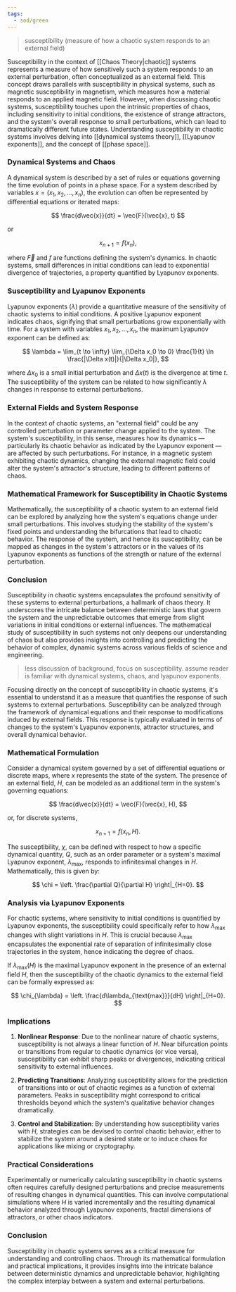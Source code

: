 ```yaml
---
tags:
  - sod/green
---
```


>susceptibility (measure of how a chaotic system responds to an external field)

Susceptibility in the context of [[Chaos Theory|chaotic]] systems represents a measure of how sensitively such a system responds to an external perturbation, often conceptualized as an external field. This concept draws parallels with susceptibility in physical systems, such as magnetic susceptibility in magnetism, which measures how a material responds to an applied magnetic field. However, when discussing chaotic systems, susceptibility touches upon the intrinsic properties of chaos, including sensitivity to initial conditions, the existence of strange attractors, and the system's overall response to small perturbations, which can lead to dramatically different future states. Understanding susceptibility in chaotic systems involves delving into [[dynamical systems theory]], [[Lyapunov exponents]], and the concept of [[phase space]].

### Dynamical Systems and Chaos

A dynamical system is described by a set of rules or equations governing the time evolution of points in a phase space. For a system described by variables $x = (x_1, x_2, ..., x_n)$, the evolution can often be represented by differential equations or iterated maps:

$$
\frac{d\vec{x}}{dt} = \vec{F}(\vec{x}, t)
$$

or

$$
x_{n+1} = f(x_n),
$$

where $\vec{F}$ and $f$ are functions defining the system's dynamics. In chaotic systems, small differences in initial conditions can lead to exponential divergence of trajectories, a property quantified by Lyapunov exponents.

### Susceptibility and Lyapunov Exponents

Lyapunov exponents ($\lambda$) provide a quantitative measure of the sensitivity of chaotic systems to initial conditions. A positive Lyapunov exponent indicates chaos, signifying that small perturbations grow exponentially with time. For a system with variables $x_1, x_2, ..., x_n$, the maximum Lyapunov exponent can be defined as:

$$
\lambda = \lim_{t \to \infty} \lim_{\Delta x_0 \to 0} \frac{1}{t} \ln \frac{|\Delta x(t)|}{|\Delta x_0|},
$$

where $\Delta x_0$ is a small initial perturbation and $\Delta x(t)$ is the divergence at time $t$. The susceptibility of the system can be related to how significantly $\lambda$ changes in response to external perturbations.

### External Fields and System Response

In the context of chaotic systems, an "external field" could be any controlled perturbation or parameter change applied to the system. The system's susceptibility, in this sense, measures how its dynamics — particularly its chaotic behavior as indicated by the Lyapunov exponent — are affected by such perturbations. For instance, in a magnetic system exhibiting chaotic dynamics, changing the external magnetic field could alter the system's attractor's structure, leading to different patterns of chaos.

### Mathematical Framework for Susceptibility in Chaotic Systems

Mathematically, the susceptibility of a chaotic system to an external field can be explored by analyzing how the system's equations change under small perturbations. This involves studying the stability of the system's fixed points and understanding the bifurcations that lead to chaotic behavior. The response of the system, and hence its susceptibility, can be mapped as changes in the system's attractors or in the values of its Lyapunov exponents as functions of the strength or nature of the external perturbation.

### Conclusion

Susceptibility in chaotic systems encapsulates the profound sensitivity of these systems to external perturbations, a hallmark of chaos theory. It underscores the intricate balance between deterministic laws that govern the system and the unpredictable outcomes that emerge from slight variations in initial conditions or external influences. The mathematical study of susceptibility in such systems not only deepens our understanding of chaos but also provides insights into controlling and predicting the behavior of complex, dynamic systems across various fields of science and engineering.


>less discussion of background, focus on susceptibility. assume reader is familiar with dynamical systems, chaos, and lyapunov exponents.

Focusing directly on the concept of susceptibility in chaotic systems, it's essential to understand it as a measure that quantifies the response of such systems to external perturbations. Susceptibility can be analyzed through the framework of dynamical equations and their response to modifications induced by external fields. This response is typically evaluated in terms of changes to the system's Lyapunov exponents, attractor structures, and overall dynamical behavior.

### Mathematical Formulation

Consider a dynamical system governed by a set of differential equations or discrete maps, where $x$ represents the state of the system. The presence of an external field, $H$, can be modeled as an additional term in the system's governing equations:

$$
\frac{d\vec{x}}{dt} = \vec{F}(\vec{x}, H),
$$

or, for discrete systems,

$$
x_{n+1} = f(x_n, H).
$$

The susceptibility, $\chi$, can be defined with respect to how a specific dynamical quantity, $Q$, such as an order parameter or a system's maximal Lyapunov exponent, $\lambda_{\text{max}}$, responds to infinitesimal changes in $H$. Mathematically, this is given by:

$$
\chi = \left. \frac{\partial Q}{\partial H} \right|_{H=0}.
$$

### Analysis via Lyapunov Exponents

For chaotic systems, where sensitivity to initial conditions is quantified by Lyapunov exponents, the susceptibility could specifically refer to how $\lambda_{\text{max}}$ changes with slight variations in $H$. This is crucial because $\lambda_{\text{max}}$ encapsulates the exponential rate of separation of infinitesimally close trajectories in the system, hence indicating the degree of chaos.

If $\lambda_{\text{max}}(H)$ is the maximal Lyapunov exponent in the presence of an external field $H$, then the susceptibility of the chaotic dynamics to the external field can be formally expressed as:

$$
\chi_{\lambda} = \left. \frac{d\lambda_{\text{max}}}{dH} \right|_{H=0}.
$$

### Implications

1. **Nonlinear Response**: Due to the nonlinear nature of chaotic systems, susceptibility is not always a linear function of $H$. Near bifurcation points or transitions from regular to chaotic dynamics (or vice versa), susceptibility can exhibit sharp peaks or divergences, indicating critical sensitivity to external influences.

2. **Predicting Transitions**: Analyzing susceptibility allows for the prediction of transitions into or out of chaotic regimes as a function of external parameters. Peaks in susceptibility might correspond to critical thresholds beyond which the system's qualitative behavior changes dramatically.

3. **Control and Stabilization**: By understanding how susceptibility varies with $H$, strategies can be devised to control chaotic behavior, either to stabilize the system around a desired state or to induce chaos for applications like mixing or cryptography.

### Practical Considerations

Experimentally or numerically calculating susceptibility in chaotic systems often requires carefully designed perturbations and precise measurements of resulting changes in dynamical quantities. This can involve computational simulations where $H$ is varied incrementally and the resulting dynamical behavior analyzed through Lyapunov exponents, fractal dimensions of attractors, or other chaos indicators.

### Conclusion

Susceptibility in chaotic systems serves as a critical measure for understanding and controlling chaos. Through its mathematical formulation and practical implications, it provides insights into the intricate balance between deterministic dynamics and unpredictable behavior, highlighting the complex interplay between a system and external perturbations.